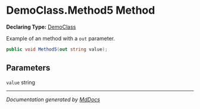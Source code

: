 ﻿# DemoClass.Method5 Method

**Declaring Type:** [DemoClass](../index.md)

Example of an method with a `out` parameter.

```csharp
public void Method5(out string value);
```

## Parameters

`value`  string

___

*Documentation generated by [MdDocs](https://github.com/ap0llo/mddocs)*
